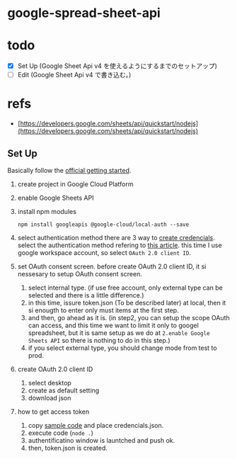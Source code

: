 # google-spread-sheet-api
# todo
- [x]  Set Up (Google Sheet Api v4 を使えるようにするまでのセットアップ)
- [ ]  Edit (Google Sheet Api v4 で書き込む。)

# refs
- [https://developers.google.com/sheets/api/quickstart/nodejs](https://developers.google.com/sheets/api/quickstart/nodejs)

## Set Up
Basically follow the [official getting started](https://developers.google.com/sheets/api/quickstart/nodejs).
1. create project in Google Cloud Platform
2. enable Google Sheets API
3. install npm modules
   ```
   npm install googleapis @google-cloud/local-auth --save
   ```
4. select authentication method
    there are 3 way to [create credencials](https://developers.google.com/workspace/guides/create-credentials).
    select the authentication method refering to [this article](https://boul.tech/sheets-api-get-dataframe/).
    this time I use google workspace account, so select `OAuth 2.0 client ID`.

5. set OAuth consent screen.
    before create OAuth 2.0 client ID, it si nessesary to setup OAuth consent screen.
   1. select internal type. (if use free account, only external type can be selected and there is a little difference.)
   2. in this time, issure token.json (To be described later) at local, then it si enougth to enter only must items at the first step.
   3. and then, go ahead as it is. (in step2, you can setup the scope OAuth can access, and this time we want to limit it only to googel spreadsheet, but it is same setup as we do at `2.enable Google Sheets API` so there is nothing to do in this step.)
   4. if you select external type, you should change mode from test to prod.
6. create OAuth 2.0 client ID
   1. select desktop
   2. create as default setting
   3. download json
7. how to get access token
   1. copy [sample code](https://developers.google.com/sheets/api/quickstart/nodejs#step_2_set_up_the_sample) and place credencials.json.
   2. execute code (`node .`)
   3. authentificatino window is launtched and push ok.
   4. then, token.json is created.




